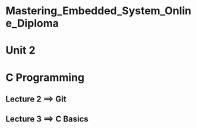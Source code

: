 # Mastering_Embedded_System_Online_Diploma
# Unit 2

# C Programming 
## Lecture 2 ==> Git
## Lecture 3 ==> C Basics
